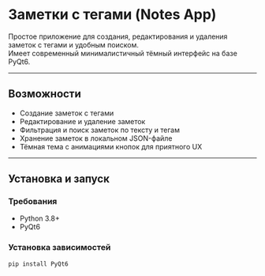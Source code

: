 # Заметки с тегами (Notes App)

Простое приложение для создания, редактирования и удаления заметок с тегами и удобным поиском.  
Имеет современный минималистичный тёмный интерфейс на базе PyQt6.

---

## Возможности

- Создание заметок с тегами
- Редактирование и удаление заметок
- Фильтрация и поиск заметок по тексту и тегам
- Хранение заметок в локальном JSON-файле
- Тёмная тема с анимациями кнопок для приятного UX

---

## Установка и запуск

### Требования

- Python 3.8+
- PyQt6

### Установка зависимостей

```bash
pip install PyQt6
